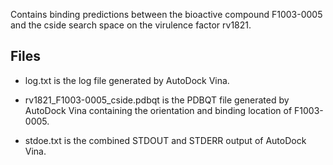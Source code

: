 Contains binding predictions between the bioactive compound F1003-0005 and the cside search space on the virulence factor rv1821.

## Files

- log.txt is the log file generated by AutoDock Vina.

- rv1821_F1003-0005_cside.pdbqt is the PDBQT file generated by AutoDock Vina containing the orientation and binding location of F1003-0005.

- stdoe.txt is the combined STDOUT and STDERR output of AutoDock Vina.

